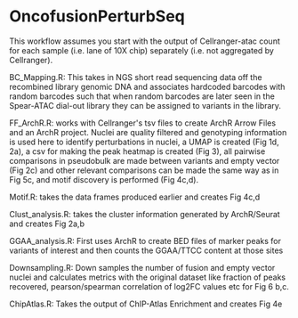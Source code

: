 # OncofusionPerturbSeq

This workflow assumes you start with the output of Cellranger-atac count for each sample (i.e. lane of 10X chip) separately (i.e. not aggregated by Cellranger). 

BC_Mapping.R: This takes in NGS short read sequencing data off the recombined library genomic DNA and associates hardcoded barcodes with random barcodes such that when random barcodes are later seen in the Spear-ATAC dial-out library they can be assigned to variants in the library.

FF_ArchR.R: works with Cellranger's tsv files to create ArchR Arrow Files and an ArchR project. Nuclei are quality filtered and genotyping information is used here to identify perturbations in nuclei, a UMAP is created (Fig 1d, 2a), a csv for making the peak heatmap is created (Fig 3), all pairwise comparisons in pseudobulk are made between variants and empty vector (Fig 2c) and other relevant comparisons can be made the same way as in Fig 5c, and motif discovery is performed (Fig 4c,d). 

Motif.R: takes the data frames produced earlier and creates Fig 4c,d 

Clust_analysis.R: takes the cluster information generated by ArchR/Seurat and creates Fig 2a,b

GGAA_analysis.R: First uses ArchR to create BED files of marker peaks for variants of interest and then counts the GGAA/TTCC content at those sites

Downsampling.R: Down samples the number of fusion and empty vector nuclei and calculates metrics with the original dataset like fraction of peaks recovered, pearson/spearman correlation of log2FC values etc for Fig 6 b,c.

ChipAtlas.R: Takes the output of ChIP-Atlas Enrichment and creates Fig 4e

